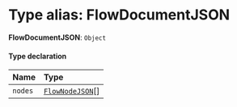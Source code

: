 # Type alias: FlowDocumentJSON

**FlowDocumentJSON**: `Object`

#### Type declaration

| Name | Type |
| :------ | :------ |
| `nodes` | [`FlowNodeJSON`](/en/auto-docs/document/interfaces/FlowNodeJSON.md)\[] |
